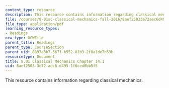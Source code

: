 ```yaml
---
content_type: resource
description: This resource contains information regarding classical mechanics.
file: /courses/8-01sc-classical-mechanics-fall-2016/8aef25033e72aec6d4951f6ced0bb5f5_MIT8_01F16_chapter14.1.pdf
file_type: application/pdf
learning_resource_types:
- Readings
ocw_type: OCWFile
parent_title: Readings
parent_type: CourseSection
parent_uid: 8897a3b7-567f-b552-81b3-2f8a1de7b53b
resourcetype: Document
title: 8.01 Classical Mechanics Chapter 14.1
uid: 8aef2503-3e72-aec6-d495-1f6ced0bb5f5
---
```

This resource contains information regarding classical mechanics.